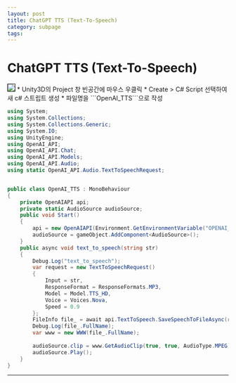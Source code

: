 ```yaml
---
layout: post
title: ChatGPT TTS (Text-To-Speech)
category: subpage
tags: 
---
```


# ChatGPT TTS (Text-To-Speech)

<img style='border:solid 1px black;' src="https://image.onethelab.com/resized/1722756929.jpg" />
* Unity3D의 Project 창 빈공간에 마우스 우클릭
* Create > C# Script 선택하여 새 c# 스트립트 생성
* 파일명을 ```OpenAI_TTS```으로 작성

```c#
using System;
using System.Collections;
using System.Collections.Generic;
using System.IO;
using UnityEngine;
using OpenAI_API;
using OpenAI_API.Chat;
using OpenAI_API.Models;
using OpenAI_API.Audio;
using static OpenAI_API.Audio.TextToSpeechRequest;


public class OpenAI_TTS : MonoBehaviour
{
    private OpenAIAPI api;
    private static AudioSource audioSource;
    public void Start()
    {
        api = new OpenAIAPI(Environment.GetEnvironmentVariable("OPENAI_API_KEY", EnvironmentVariableTarget.User));
        audioSource = gameObject.AddComponent<AudioSource>();
    }
    public async void text_to_speech(string str)
    {
        Debug.Log("text_to_speech");
        var request = new TextToSpeechRequest()
        {
            Input = str,
            ResponseFormat = ResponseFormats.MP3,
            Model = Model.TTS_HD,
            Voice = Voices.Nova,
            Speed = 0.9
        };
        FileInfo file_ = await api.TextToSpeech.SaveSpeechToFileAsync(request, "speak_temp.mp3"); //save to file
        Debug.Log(file_.FullName);
        var www = new WWW(file_.FullName);
        
        audioSource.clip = www.GetAudioClip(true, true, AudioType.MPEG);
        audioSource.Play();
    }
}
```

---
